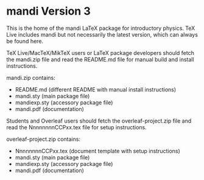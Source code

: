 # mandi Version 3

This is  the home of the  mandi  LaTeX package  for introductory physics. 
TeX Live includes mandi but not necessarily the latest version, which can 
always be found here.

TeX Live/MacTeX/MikTeX users or LaTeX package developers should fetch the 
mandi.zip file and read the  README.md  file for manual build and install
instructions.

mandi.zip contains:
 
  - README.md    (different README with manual install instructions)
  - mandi.sty    (main package file)
  - mandiexp.sty (accessory package file)
  - mandi.pdf    (documentation)
  
Students and Overleaf  users should fetch the  overleaf-project.zip  file
and read the NnnnnnnnCCPxx.tex file for setup instructions.

overleaf-project.zip contains:
 
  - NnnnnnnnCCPxx.tex (document template with setup instructions)
  - mandi.sty         (main package file)
  - mandiexp.sty      (accessory package file)
  - mandi.pdf         (documentation)

